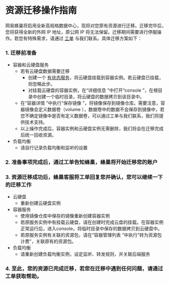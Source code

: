 # 资源迁移操作指南

网易蜂巢将启用全新高规格数据中心，现将对您原有资源进行迁移。迁移完毕后，您将获得全新的外网 IP 地址，原公网 IP 将无法保留。迁移期间需要进行停服操作。若您有特殊需求，请通过 [工单](https://c.163.com/dashboard#/m/ticket/create/?type=%E5%85%B6%E4%BB%96) 与我们联系。具体迁移方案如下：

### 1. 迁移前准备
* 容器和云硬盘服务
	* 若有云硬盘数据需要迁移
		* 创建一个 [有状态服务](../md.html#!计算服务/容器服务/使用指南/创建有状态服务.md)，将云硬盘挂载到容器实例。若云硬盘已挂载，则忽略此步。
		* 对挂载云硬盘的容器实例，在“详细信息 ”中打开“console ”，在根目录中创建一个临时目录，将云硬盘的数据拷贝到该目录中。
	* 在“容器详情 ”中执行“保存镜像 ”，将镜像保存到镜像仓库。需要注意，容器镜像会定义数据卷（volume ），数据卷中的数据不会保存到镜像中，若您不确定镜像中是否有定义数据卷，可以通过工单与我们联系，我们将提供技术支持。
	* 以上操作完成后，容器实例和云硬盘实例无需删除，我们将会在迁移完成后统一回收资源。
* 负载均衡
	* 请自行记录负载均衡和监听的设置

### 2. 准备事项完成后，通过工单告知蜂巢，蜂巢将开始迁移您的账户

### 3. 资源迁移成功后，蜂巢客服将工单回复您并确认，您可以继续一下的迁移工作

* 云硬盘
	* 重新创建云硬盘实例
* 容器服务
	* 使用镜像仓库中保存的镜像重新创建容器实例
	* 若原服务实例中有挂载云硬盘，请在创建时完成云盘的挂载。在容器实例正常运行后，进入console，将临时目录中保存的数据拷贝到云硬盘中。
	* 若原服务实例有关联的资源包，请在“容器管理列表 ”中执行“转为资源包计费”，关联原有的资源包。
* 负载均衡
	* 请重新创建负载均衡实例，设定监听、转发规则，并关联后端服务

### 4. 至此，您的资源已完成迁移，若您在迁移中遇到任何问题，请通过工单获取帮助。

